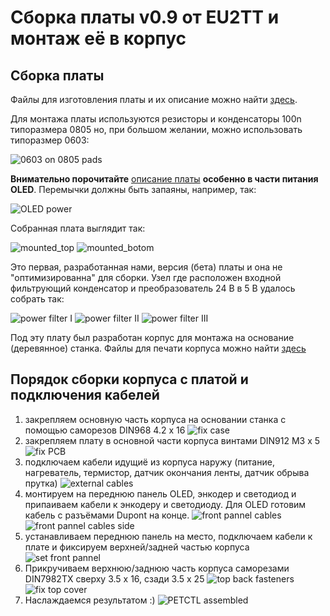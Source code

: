 # Сборка платы v0.9 от EU2TT и монтаж её в корпус
## Сборка платы
Файлы для изготовления платы и их описание можно найти [здесь](../PCB/EU2TT/README.MD).

Для монтажа платы используются резисторы и конденсаторы 100n типоразмера 0805 но, при большом желании, можно использовать типоразмер 0603:

![0603 on 0805 pads](IMG/0603_on_0805_pads.jpg)

**Внимательно порочитайте** [описание платы](../PCB/EU2TT/README.MD) **особенно в части питания OLED**. Перемычки должны быть запаяны, например, так:

![OLED power](IMG/OLED_power.jpg)

Собранная плата выглядит так:

![mounted_top](IMG/PCB_assembled_top.jpg)
![mounted_botom](IMG/PCB_assembled_bottom.jpg)

Это первая, разработанная нами, версия (бета) платы и она не "оптимизированна" для сборки. Узел где расположен входной фильтрующий конденсатор и преобразователь 24 В в 5 В удалось собрать так:

![power filter I](IMG/power_filter_I.jpg)
![power filter II](IMG/power_filter_II.jpg)
![power filter III](IMG/power_filter_III.jpg)

Под эту плату был разработан корпус для монтажа на основание (деревянное) станка. Файлы для печати корпуса можно найти [здесь](3D_models/)

## Порядок сборки корпуса c платой и подключения кабелей
1. закрепляем основную часть корпуса на основании станка с помощью саморезов DIN968 4.2 x 16
![fix case](IMG/fix_case.jpg)
2. закрепляем плату в основной части корпуса винтами DIN912 M3 x 5
![fix PCB](IMG/fix_PCB.jpg)
3. подключаем кабели идущиё из корпуса наружу (питание, нагреватель, термистор, датчик окончания ленты, датчик обрыва прутка)
![external cables](IMG/external_cables.jpg)
4. монтируем на переднюю панель OLED, энкодер и светодиод и припаиваем кабели к энкодеру и светодиоду. Для OLED готовим кабель с разъёмами Dupont на конце.
![front pannel cables](IMG/front_pannel_cables.jpg)
![front pannel cables side](IMG/front_pannel_cables_side.jpg)
5. устанавливаем переднюю панель на место, подключаем кабели к плате и фиксируем верхней/задней частью корпуса
![set front pannel](IMG/set_front_pannel.jpg)
6. Прикручиваем верхнюю/заднюю часть корпуса саморезами DIN7982TX сверху 3.5 x 16, сзади 3.5 x 25
![top back fasteners](IMG/top_back_fasteners.jpg)
![fix top cover](IMG/fix_top_cover.jpg)
7. Наслаждаемся результатом :)
![PETCTL assembled](IMG/PETCTL_assembled.jpg)
